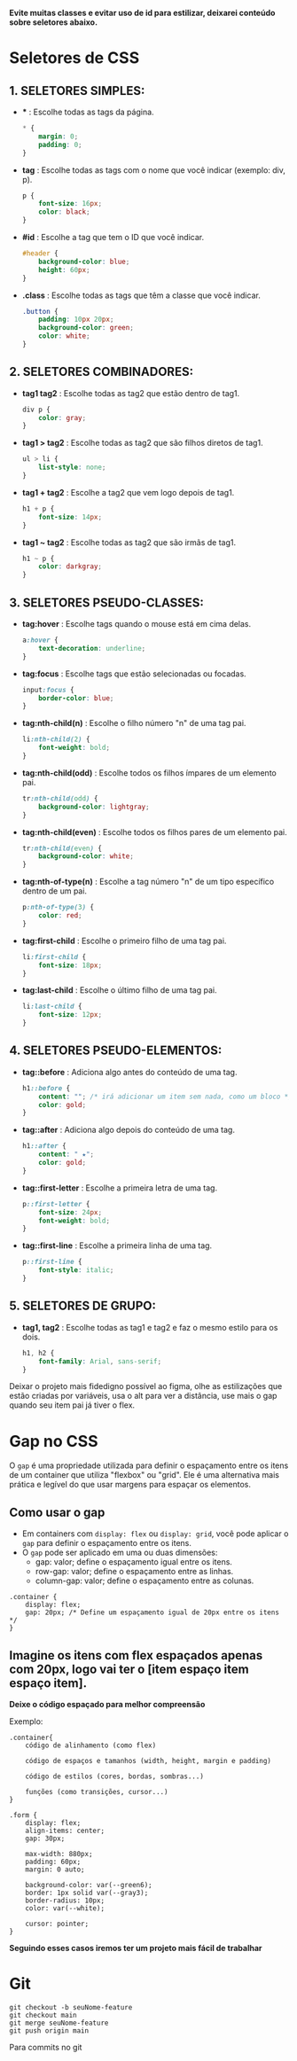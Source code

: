 **Evite muitas classes e evitar uso de id para estilizar, deixarei conteúdo sobre seletores abaixo.**

# Seletores de CSS
## 1. SELETORES SIMPLES:
- **\*** : Escolhe todas as tags da página.
    ```css
    * {
        margin: 0;
        padding: 0;
    }
    ```
- **tag** : Escolhe todas as tags com o nome que você indicar (exemplo: div, p).
    ```css
    p {
        font-size: 16px;
        color: black;
    }
    ```
- **#id** : Escolhe a tag que tem o ID que você indicar.
    ```css
    #header {
        background-color: blue;
        height: 60px;
    }
    ```
- **.class** : Escolhe todas as tags que têm a classe que você indicar.
    ```css
    .button {
        padding: 10px 20px;
        background-color: green;
        color: white;
    }
    ```

## 2. SELETORES COMBINADORES:
- **tag1 tag2** : Escolhe todas as tag2 que estão dentro de tag1.
    ```css
    div p {
        color: gray;
    }
    ```
- **tag1 > tag2** : Escolhe todas as tag2 que são filhos diretos de tag1.
    ```css
    ul > li {
        list-style: none;
    }
    ```
- **tag1 + tag2** : Escolhe a tag2 que vem logo depois de tag1.
    ```css
    h1 + p {
        font-size: 14px;
    }
    ```
- **tag1 ~ tag2** : Escolhe todas as tag2 que são irmãs de tag1.
    ```css
    h1 ~ p {
        color: darkgray;
    }
    ```

## 3. SELETORES PSEUDO-CLASSES:
- **tag:hover** : Escolhe tags quando o mouse está em cima delas.
    ```css
    a:hover {
        text-decoration: underline;
    }
    ```
- **tag:focus** : Escolhe tags que estão selecionadas ou focadas.
    ```css
    input:focus {
        border-color: blue;
    }
    ```
- **tag:nth-child(n)** : Escolhe o filho número "n" de uma tag pai.
    ```css
    li:nth-child(2) {
        font-weight: bold;
    }
    ```
- **tag:nth-child(odd)** : Escolhe todos os filhos ímpares de um elemento pai.
    ```css
    tr:nth-child(odd) {
        background-color: lightgray;
    }
    ```
- **tag:nth-child(even)** : Escolhe todos os filhos pares de um elemento pai.
    ```css
    tr:nth-child(even) {
        background-color: white;
    }
    ```
- **tag:nth-of-type(n)** : Escolhe a tag número "n" de um tipo específico dentro de um pai.
    ```css
    p:nth-of-type(3) {
        color: red;
    }
    ```
- **tag:first-child** : Escolhe o primeiro filho de uma tag pai.
    ```css
    li:first-child {
        font-size: 18px;
    }
    ```
- **tag:last-child** : Escolhe o último filho de uma tag pai.
    ```css
    li:last-child {
        font-size: 12px;
    }
    ```

## 4. SELETORES PSEUDO-ELEMENTOS:
- **tag::before** : Adiciona algo antes do conteúdo de uma tag.
    ```css
    h1::before {
        content: ""; /* irá adicionar um item sem nada, como um bloco */
        color: gold;
    }
    ```
- **tag::after** : Adiciona algo depois do conteúdo de uma tag.
    ```css
    h1::after {
        content: " ★";
        color: gold;
    }
    ```
- **tag::first-letter** : Escolhe a primeira letra de uma tag.
    ```css
    p::first-letter {
        font-size: 24px;
        font-weight: bold;
    }
    ```
- **tag::first-line** : Escolhe a primeira linha de uma tag.
    ```css
    p::first-line {
        font-style: italic;
    }
    ```

## 5. SELETORES DE GRUPO:
- **tag1, tag2** : Escolhe todas as tag1 e tag2 e faz o mesmo estilo para os dois.
    ```css
    h1, h2 {
        font-family: Arial, sans-serif;
    }
    ```

Deixar o projeto mais fidedigno possível ao figma, olhe as estilizações que estão criadas por variáveis, usa o alt para ver a distância, use mais o gap quando seu item pai já tiver o flex.

# Gap no CSS
O `gap` é uma propriedade utilizada para definir o espaçamento entre os itens de um container que utiliza "flexbox" ou "grid". Ele é uma alternativa mais prática e legível do que usar margens para espaçar os elementos.

## Como usar o gap
- Em containers com `display: flex` ou `display: grid`, você pode aplicar o `gap` para definir o espaçamento entre os itens.
- O `gap` pode ser aplicado em uma ou duas dimensões:
    - gap: valor; define o espaçamento igual entre os itens.
    - row-gap: valor; define o espaçamento entre as linhas.
    - column-gap: valor; define o espaçamento entre as colunas.
    
```
.container {
    display: flex;
    gap: 20px; /* Define um espaçamento igual de 20px entre os itens */
}
```

## Imagine os itens com flex espaçados apenas com 20px, logo vai ter o [item espaço item espaço item].

**Deixe o código espaçado para melhor compreensão**

Exemplo: 

```
.container{
    código de alinhamento (como flex)

    código de espaços e tamanhos (width, height, margin e padding)

    código de estilos (cores, bordas, sombras...)

    funções (como transições, cursor...)
}

.form {
    display: flex;
    align-items: center;
    gap: 30px;

    max-width: 880px;
    padding: 60px;
    margin: 0 auto;

    background-color: var(--green6);
    border: 1px solid var(--gray3); 
    border-radius: 10px;
    color: var(--white);

    cursor: pointer;
}
```

**Seguindo esses casos iremos ter um projeto mais fácil de trabalhar**

# Git 

```
git checkout -b seuNome-feature
git checkout main
git merge seuNome-feature
git push origin main
```
Para commits no git